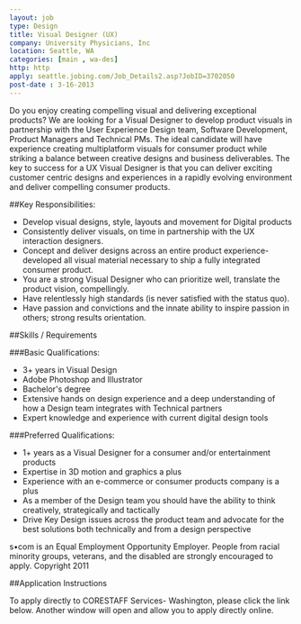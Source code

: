 ```yaml
---
layout: job
type: Design
title: Visual Designer (UX)
company: University Physicians, Inc
location: Seattle, WA
categories: [main , wa-des]
http: http
apply: seattle.jobing.com/Job_Details2.asp?JobID=3702050
post-date : 3-16-2013
---
```

Do you enjoy creating compelling visual and delivering exceptional products? We are looking for a Visual Designer to develop product visuals in partnership with the User Experience Design team, Software Development, Product Managers and Technical PMs. The ideal candidate will have experience creating multiplatform visuals for consumer product while striking a balance between creative designs and business deliverables. The key to success for a UX Visual Designer is that you can deliver exciting customer centric designs and experiences in a rapidly evolving environment and deliver compelling consumer products.

##Key Responsibilities:

* Develop visual designs, style, layouts and movement for Digital products
* Consistently deliver visuals, on time in partnership with the UX interaction designers.
* Concept and deliver designs across an entire product experience- developed all visual material necessary to ship a fully integrated consumer product.
* You are a strong Visual Designer who can prioritize well, translate the product vision, compellingly.
* Have relentlessly high standards (is never satisfied with the status quo).
* Have passion and convictions and the innate ability to inspire passion in others; strong results orientation.

##Skills / Requirements

###Basic Qualifications:

* 3+ years in Visual Design
* Adobe Photoshop and Illustrator
* Bachelor's degree
* Extensive hands on design experience and a deep understanding of how a Design team integrates with Technical partners
* Expert knowledge and experience with current digital design tools

###Preferred Qualifications:

* 1+ years as a Visual Designer for a consumer and/or entertainment products
* Expertise in 3D motion and graphics a plus
* Experience with an e-commerce or consumer products company is a plus
* As a member of the Design team you should have the ability to think creatively, strategically and tactically
* Drive Key Design issues across the product team and advocate for the best solutions both technically and from a design perspective

s•com is an Equal Employment Opportunity Employer. People from racial minority groups, veterans, and the disabled are strongly encouraged to apply. Copyright 2011

##Application Instructions

To apply directly to CORESTAFF Services- Washington, please click the link below. Another window will open and allow you to apply directly online.
